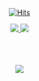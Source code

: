 <div align=center>
  
[![Hits](https://hits.seeyoufarm.com/api/count/incr/badge.svg?url=https%3A%2F%2Fgithub.com%2Fgjbae1212%2Fhit-counter&count_bg=%23AA26E1&title_bg=%23003766&icon=&icon_color=%23E7E7E7&title=visitor&edge_flat=false)](https://hits.seeyoufarm.com)
<br>

<a href="https://www.notion.so/2f4ad78da77d40fea6aa8d5aa9c2085a">
  <img src="https://img.shields.io/badge/Notion-black?logo=notion&logoColor=white" />
</a>

<a href="https://www.instagram.com/63_byte/">
<img src="https://img.shields.io/badge/Instagram-hotpink?logo=instagram&logoColor=white" />
</a>

<br><br>

<img src="https://user-images.githubusercontent.com/74957603/115759211-f4c9dc80-a3da-11eb-95c1-3f5a10f9e0c8.png" />

<br><br><br>
</div>

